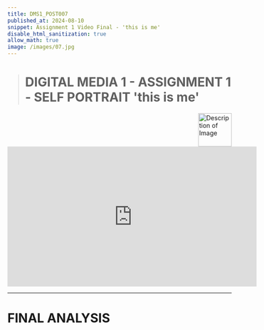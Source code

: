 ```yaml
---
title: DMS1_POST007
published_at: 2024-08-10
snippet: Assignment 1 Video Final - 'this is me'
disable_html_sanitization: true
allow_math: true
image: /images/07.jpg
---
```


># **DIGITAL MEDIA 1 - ASSIGNMENT 1 - SELF PORTRAIT 'this is me'**

<img src="https://www.hardjewelry.com/cdn/shop/files/ezgif.com-gif-maker_3.gif?v=1649272041" alt="Description of Image" style="float:right; margin-left:20px; width:75px; height:auto;">


<iframe width="560" height="315" src="https://www.youtube.com/embed/hUJtYjv88Do?si=onq1NNg_xQfoLWKj" title="YouTube video player" frameborder="0" allow="accelerometer; autoplay; clipboard-write; encrypted-media; gyroscope; picture-in-picture; web-share" referrerpolicy="strict-origin-when-cross-origin" allowfullscreen></iframe>

<script type="module">

    console.log (`hello world! 🚀`)

    const iframe  = document.getElementById (`Assignment1_Draft`)
    iframe.width  = iframe.parentNode.scrollWidth
    iframe.height = iframe.width * 9 / 16

</script>
---

# **FINAL ANALYSIS**

<style>
  .custom-font {
    font-family: 'Courier New', Courier, monospace;
  }
</style>

<p class="custom-font">